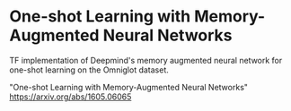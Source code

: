 # One-shot Learning with Memory-Augmented Neural Networks
TF implementation of Deepmind's memory augmented neural network for one-shot learning on the Omniglot dataset.

"One-shot Learning with Memory-Augmented Neural Networks" https://arxiv.org/abs/1605.06065

